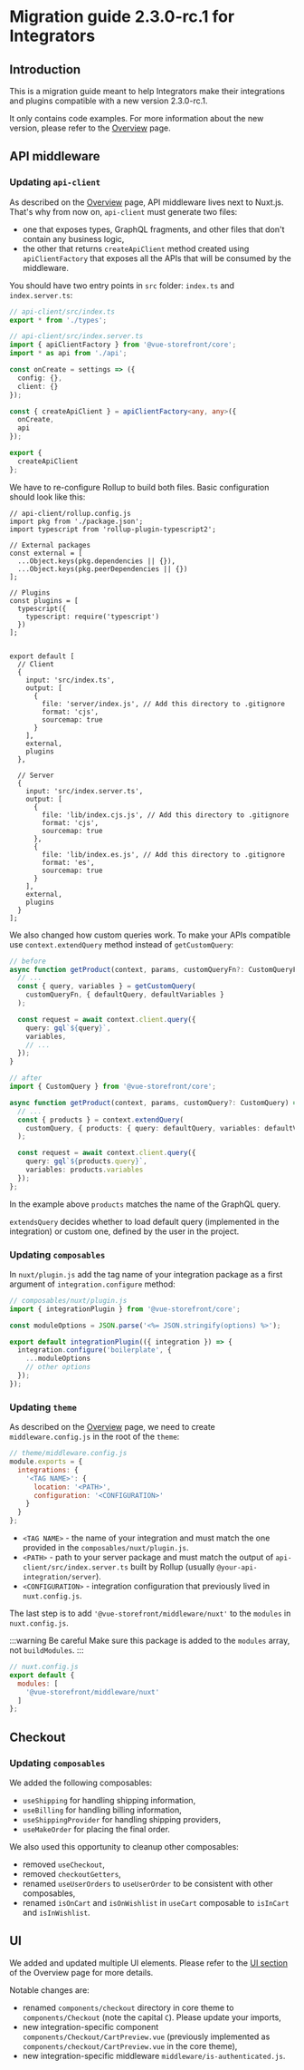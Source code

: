 # Migration guide 2.3.0-rc.1 for Integrators

## Introduction

This is a migration guide meant to help Integrators make their integrations and plugins compatible with a new version 2.3.0-rc.1.

It only contains code examples. For more information about the new version, please refer to the [Overview](./overview.md) page.

## API middleware

### Updating `api-client`
As described on the [Overview](./overview.md) page, API middleware lives next to Nuxt.js. That's why from now on, `api-client` must generate two files:
- one that exposes types, GraphQL fragments, and other files that don't contain any business logic,
- the other that returns `createApiClient` method created using `apiClientFactory` that exposes all the APIs that will be consumed by the middleware.

You should have two entry points in `src` folder: `index.ts` and `index.server.ts`:

```typescript
// api-client/src/index.ts
export * from './types';
```

```typescript
// api-client/src/index.server.ts
import { apiClientFactory } from '@vue-storefront/core';
import * as api from './api';

const onCreate = settings => ({
  config: {},
  client: {}
});

const { createApiClient } = apiClientFactory<any, any>({
  onCreate,
  api
});

export {
  createApiClient
};
```

We have to re-configure Rollup to build both files. Basic configuration should look like this:

```javascript{22,36}
// api-client/rollup.config.js
import pkg from './package.json';
import typescript from 'rollup-plugin-typescript2';

// External packages
const external = [
  ...Object.keys(pkg.dependencies || {}),
  ...Object.keys(pkg.peerDependencies || {})
];

// Plugins
const plugins = [
  typescript({
    typescript: require('typescript')
  })
];


export default [
  // Client
  {
    input: 'src/index.ts',
    output: [
      {
        file: 'server/index.js', // Add this directory to .gitignore
        format: 'cjs',
        sourcemap: true
      }
    ],
    external,
    plugins
  },

  // Server
  {
    input: 'src/index.server.ts',
    output: [
      {
        file: 'lib/index.cjs.js', // Add this directory to .gitignore
        format: 'cjs',
        sourcemap: true
      },
      {
        file: 'lib/index.es.js', // Add this directory to .gitignore
        format: 'es',
        sourcemap: true
      }
    ],
    external,
    plugins
  }
];
```

We also changed how custom queries work. To make your APIs compatible use `context.extendQuery` method instead of `getCustomQuery`:

```typescript
// before
async function getProduct(context, params, customQueryFn?: CustomQueryFn) => {
  // ...
  const { query, variables } = getCustomQuery(
    customQueryFn, { defaultQuery, defaultVariables }
  );

  const request = await context.client.query({
    query: gql`${query}`,
    variables,
    // ...
  });
}

// after
import { CustomQuery } from '@vue-storefront/core';

async function getProduct(context, params, customQuery?: CustomQuery) => {
  // ...
  const { products } = context.extendQuery(
    customQuery, { products: { query: defaultQuery, variables: defaultVariables } }
  );

  const request = await context.client.query({
    query: gql`${products.query}`,
    variables: products.variables
  });
};
```

In the example above `products` matches the name of the GraphQL query.

`extendsQuery` decides whether to load default query (implemented in the integration) or custom one, defined by the user in the project.

### Updating `composables`

In `nuxt/plugin.js` add the tag name of your integration package as a first argument of `integration.configure` method:

```javascript
// composables/nuxt/plugin.js
import { integrationPlugin } from '@vue-storefront/core';

const moduleOptions = JSON.parse('<%= JSON.stringify(options) %>');

export default integrationPlugin(({ integration }) => {
  integration.configure('boilerplate', {
    ...moduleOptions
    // other options
  });
});
```

### Updating `theme`

As described on the [Overview](./overview.md) page, we need to create `middleware.config.js` in the root of the `theme`:

```javascript
// theme/middleware.config.js
module.exports = {
  integrations: {
    '<TAG NAME>': {
      location: '<PATH>',
      configuration: '<CONFIGURATION>'
    }
  }
};

```

- `<TAG NAME>` - the name of your integration and must match the one provided in the `composables/nuxt/plugin.js`.
- `<PATH>` - path to your server package and must match the output of `api-client/src/index.server.ts` built by Rollup (usually `@your-api-integration/server`).
- `<CONFIGURATION>` - integration configuration that previously lived in `nuxt.config.js`.

The last step is to add `'@vue-storefront/middleware/nuxt'` to the `modules` in `nuxt.config.js`.

:::warning Be careful
Make sure this package is added to the `modules` array, not `buildModules`.
:::

```javascript
// nuxt.config.js
export default {
  modules: [
    '@vue-storefront/middleware/nuxt'
  ]
};
```

## Checkout

### Updating `composables`

We added the following composables:
- `useShipping` for handling shipping information,
- `useBilling` for handling billing information,
- `useShippingProvider` for handling shipping providers,
- `useMakeOrder` for placing the final order.

We also used this opportunity to cleanup other composables:
- removed `useCheckout`,
- removed `checkoutGetters`,
- renamed `useUserOrders` to `useUserOrder` to be consistent with other composables,
- renamed `isOnCart` and `isOnWishlist` in `useCart` composable to `isInCart` and `isInWishlist`.


## UI

We added and updated multiple UI elements. Please refer to the [UI section](./overview.md#ui) of the Overview page for more details.

Notable changes are:
- renamed `components/checkout` directory in core theme to `components/Checkout` (note the capital `C`). Please update your imports,
- new integration-specific component `components/Checkout/CartPreview.vue` (previously implemented as `components/checkout/CartPreview.vue` in the core theme),
- new integration-specific middleware `middleware/is-authenticated.js`.
